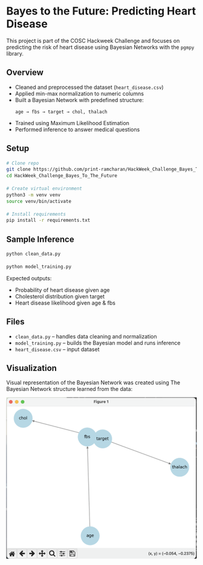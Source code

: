 # Bayes to the Future: Predicting Heart Disease

This project is part of the COSC Hackweek Challenge and focuses on predicting the risk of heart disease using Bayesian Networks with the `pgmpy` library.

## Overview

- Cleaned and preprocessed the dataset (`heart_disease.csv`)
- Applied min-max normalization to numeric columns
- Built a Bayesian Network with predefined structure:
  ```
  age → fbs → target → chol, thalach
  ```
- Trained using Maximum Likelihood Estimation
- Performed inference to answer medical questions

## Setup

```bash
# Clone repo
git clone https://github.com/print-ramcharan/HackWeek_Challenge_Bayes_To_The_Future.git
cd HackWeek_Challenge_Bayes_To_The_Future

# Create virtual environment
python3 -m venv venv
source venv/bin/activate

# Install requirements
pip install -r requirements.txt
```

## Sample Inference

```bash
python clean_data.py

python model_training.py
```

Expected outputs:
- Probability of heart disease given age
- Cholesterol distribution given target
- Heart disease likelihood given age & fbs

## Files

- `clean_data.py` – handles data cleaning and normalization
- `model_training.py` – builds the Bayesian model and runs inference
- `heart_disease.csv` – input dataset

## Visualization

Visual representation of the Bayesian Network was created using The Bayesian Network structure learned from the data:

![Bayesian Network Structure](visualization.png)
